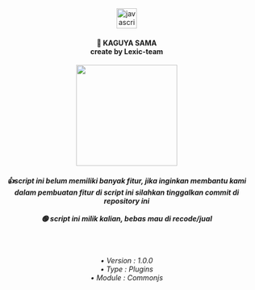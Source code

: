 <div align="center">
  <img src="https://cdn.jsdelivr.net/gh/devicons/devicon/icons/javascript/javascript-original.svg" height="40" alt="javascript logo"  />
</div>
<h4 align="center">🔴 KAGUYA SAMA <br>   create by Lexic-team</h4>
<div align="center">
  <img height="200" src="https://files.catbox.moe/ed7ekj.jpg"  />
</div>
<h5 align="center">👍script ini belum memiliki banyak fitur,  jika inginkan membantu kami dalam pembuatan fitur di script ini silahkan tinggalkan commit di repository ini<br><br>🟢 script ini milik kalian, bebas mau di recode/jual</h5>
<br clear="both">
<h6 align="center">• Version : 1.0.0<br>• Type : Plugins<br>• Module : Commonjs</
